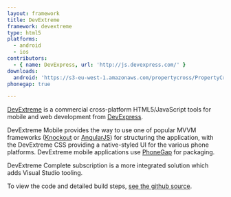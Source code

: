 ```yaml
---
layout: framework
title: DevExtreme
framework: devextreme
type: html5
platforms:
  - android
  - ios
contributors:
  - { name: DevExpress, url: 'http://js.devexpress.com/' }
downloads:
  android: 'https://s3-eu-west-1.amazonaws.com/propertycross/PropertyCross-phonejs-c4166dabfd57fdc2e78e3b4024ba62195405d114.apk'
phonegap: true

---
```


[DevExtreme](http://js.devexpress.com/) is a commercial cross-platform HTML5/JavaScript tools for mobile and web development from [DevExpress](http://www.devexpress.com/).

DevExtreme Mobile provides the way to use one of popular MVVM frameworks ([Knockout](http://knockoutjs.com/) or [AngularJS](https://angularjs.org/)) for structuring the application, with the DevExtreme CSS providing a native-styled UI for the various phone platforms. DevExtreme mobile applications use [PhoneGap](http://phonegap.com/) for packaging.

DevExtreme Complete subscription is a more integrated solution which adds Visual Studio tooling.


To view the code and detailed build steps, <a href='{{ site.githuburl }}/tree/master/devextreme'>see the github source</a>.